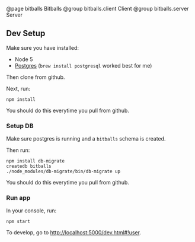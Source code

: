 @page bitballs Bitballs
@group bitballs.client Client
@group bitballs.server Server


## Dev Setup

Make sure you have installed:

- Node 5
- [Postgres](http://www.postgresql.org/) (`brew install postgresql` worked best for me)

Then clone from github.

Next, run: 

```
npm install
```

You should do this everytime you pull from github.




### Setup DB


Make sure postgres is running and a `bitballs` schema is created.

Then run:

```
npm install db-migrate
createdb bitballs
./node_modules/db-migrate/bin/db-migrate up
```

You should do this everytime you pull from github.


### Run app

In your console, run:

```
npm start
```

To develop, go to [http://localhost:5000/dev.html#!user](http://localhost:5000/dev.html#!user).

